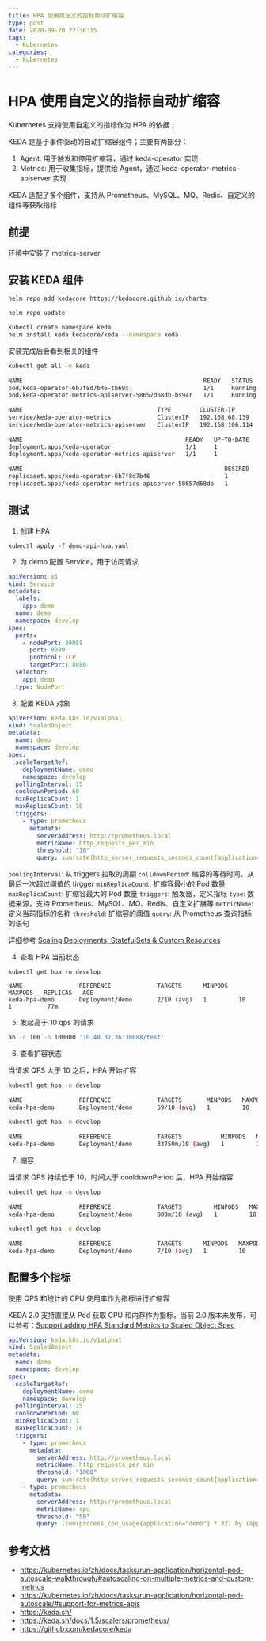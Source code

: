 ```yaml
---
title: HPA 使用自定义的指标自动扩缩容
type: post
date: 2020-09-20 22:36:15
tags:
  - Kubernetes
categories:
  - Kubernetes
---
```


# HPA 使用自定义的指标自动扩缩容

Kubernetes 支持使用自定义的指标作为 HPA 的依据；

KEDA 是基于事件驱动的自动扩缩容组件；主要有两部分：

1. Agent: 用于触发和停用扩缩容，通过 keda-operator 实现
2. Metrics: 用于收集指标，提供给 Agent，通过 keda-operator-metrics-apiserver 实现

KEDA 适配了多个组件，支持从 Prometheus、MySQL、MQ、Redis、自定义的组件等获取指标

## 前提

环境中安装了 metrics-server

## 安装 KEDA 组件

```bash
helm repo add kedacore https://kedacore.github.io/charts

helm repo update​

kubectl create namespace keda
helm install keda kedacore/keda --namespace keda
```

安装完成后会看到相关的组件

```bash
kubectl get all -n keda
​
NAME                                                   READY   STATUS    RESTARTS   AGE
pod/keda-operator-6b7f8d7b46-tb69x                     1/1     Running   0          160m
pod/keda-operator-metrics-apiserver-58657d68db-bs94r   1/1     Running   0          160m
​
NAME                                      TYPE        CLUSTER-IP        EXTERNAL-IP   PORT(S)             AGE
service/keda-operator-metrics             ClusterIP   192.168.68.139    <none>        8383/TCP,8686/TCP   159m
service/keda-operator-metrics-apiserver   ClusterIP   192.168.106.114   <none>        443/TCP,80/TCP      160m
​
NAME                                              READY   UP-TO-DATE   AVAILABLE   AGE
deployment.apps/keda-operator                     1/1     1            1           160m
deployment.apps/keda-operator-metrics-apiserver   1/1     1            1           160m
​
NAME                                                         DESIRED   CURRENT   READY   AGE
replicaset.apps/keda-operator-6b7f8d7b46                     1         1         1       160m
replicaset.apps/keda-operator-metrics-apiserver-58657d68db   1         1         1       160m
```

## 测试

1. 创建 HPA

```
kubectl apply -f demo-api-hpa.yaml
```

2. 为 demo 配置 Service，用于访问请求

```yaml
apiVersion: v1
kind: Service
metadata:
  labels:
    app: demo
  name: demo
  namespace: develop
spec:
  ports:
    - nodePort: 30088
      port: 8080
      protocol: TCP
      targetPort: 8080
  selector:
    app: demo
  type: NodePort
```

3. 配置 KEDA 对象

```yaml
apiVersion: keda.k8s.io/v1alpha1
kind: ScaledObject
metadata:
  name: demo
  namespace: develop
spec:
  scaleTargetRef:
    deploymentName: demo
    namespace: develop
  pollingInterval: 15
  cooldownPeriod: 60
  minReplicaCount: 1
  maxReplicaCount: 10
  triggers:
    - type: prometheus
      metadata:
        serverAddress: http://prometheus.local
        metricName: http_requests_per_min
        threshold: "10"
        query: sum(rate(http_server_requests_seconds_count{application="demo"}[1m]))
```

`poolingInterval`: 从 triggers 拉取的周期
`colldownPeriod`: 缩容的等待时间，从最后一次超过阈值的 tirgger
`minReplicaCount`: 扩缩容最小的 Pod 数量
`maxReplicaCount`: 扩缩容最大的 Pod 数量
`triggers`: 触发器，定义指标
`type`: 数据来源，支持 Prometheus、MySQL、MQ、Redis、自定义扩展等
`metricName`: 定义当前指标的名称
`threshold`: 扩缩容的阈值
`query`: 从 Prometheus 查询指标的语句

详细参考 [Scaling Deployments, StatefulSets & Custom Resources](https://keda.sh/docs/2.0/concepts/scaling-deployments/)

4. 查看 HPA 当前状态

```
kubectl get hpa -n develop
​
NAME                REFERENCE             TARGETS      MINPODS   MAXPODS   REPLICAS   AGE
keda-hpa-demo       Deployment/demo       2/10 (avg)   1         10        1          77m
```

5. 发起高于 10 qps 的请求

```bash
ab -c 100 -n 100000 '10.48.37.36:30088/test'
```

6. 查看扩容状态

当请求 QPS 大于 10 之后，HPA 开始扩容

```bash
kubectl get hpa -n develop
​
NAME                REFERENCE             TARGETS       MINPODS   MAXPODS   REPLICAS   AGE
keda-hpa-demo       Deployment/demo       59/10 (avg)   1         10        1          79m
​
kubectl get hpa -n develop
​
NAME                REFERENCE             TARGETS           MINPODS   MAXPODS   REPLICAS   AGE
keda-hpa-demo       Deployment/demo       33750m/10 (avg)   1         10        4          79m
```

7. 缩容

当请求 QPS 持续低于 10，时间大于 cooldownPeriod 后，HPA 开始缩容

```bash
kubectl get hpa -n develop
​
NAME                REFERENCE             TARGETS         MINPODS   MAXPODS   REPLICAS   AGE
keda-hpa-demo       Deployment/demo       800m/10 (avg)   1         10        10         87m
​
kubectl get hpa -n develop
​
NAME                REFERENCE             TARGETS      MINPODS   MAXPODS   REPLICAS   AGE
keda-hpa-demo       Deployment/demo       7/10 (avg)   1         10        1          88m
```

## 配置多个指标

使用 QPS 和统计的 CPU 使用率作为指标进行扩缩容

KEDA 2.0 支持直接从 Pod 获取 CPU 和内存作为指标，当前 2.0 版本未发布，可以参考：[Support adding HPA Standard Metrics to Scaled Object Spec](https://github.com/kedacore/keda/issues/852)

```yaml
apiVersion: keda.k8s.io/v1alpha1
kind: ScaledObject
metadata:
  name: demo
  namespace: develop
spec:
  scaleTargetRef:
    deploymentName: demo
    namespace: develop
  pollingInterval: 15
  cooldownPeriod: 60
  minReplicaCount: 1
  maxReplicaCount: 10
  triggers:
    - type: prometheus
      metadata:
        serverAddress: http://prometheus.local
        metricName: http_requests_per_min
        threshold: "1000"
        query: sum(rate(http_server_requests_seconds_count{application="demo"}[1m]))
    - type: prometheus
      metadata:
        serverAddress: http://prometheus.local
        metricName: cpu
        threshold: "50"
        query: (sum(process_cpu_usage{application="demo"} * 32) by (application) / sum(system_cpu_count{application="demo"}) by (application)  * 100)
```

## 参考文档

- https://kubernetes.io/zh/docs/tasks/run-application/horizontal-pod-autoscale-walkthrough/#autoscaling-on-multiple-metrics-and-custom-metrics
- https://kubernetes.io/zh/docs/tasks/run-application/horizontal-pod-autoscale/#support-for-metrics-apis
- https://keda.sh/
- https://keda.sh/docs/1.5/scalers/prometheus/
- https://github.com/kedacore/keda
